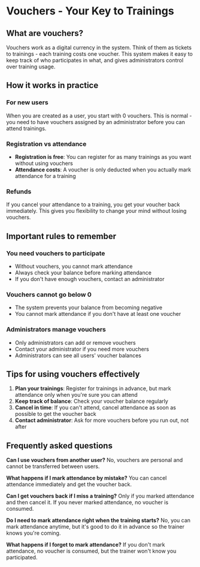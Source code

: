 # Vouchers - Your Key to Trainings

## What are vouchers?

Vouchers work as a digital currency in the system. Think of them as tickets to trainings - each training costs one voucher. This system makes it easy to keep track of who participates in what, and gives administrators control over training usage.

## How it works in practice

### For new users
When you are created as a user, you start with 0 vouchers. This is normal - you need to have vouchers assigned by an administrator before you can attend trainings.

### Registration vs attendance
- **Registration is free**: You can register for as many trainings as you want without using vouchers
- **Attendance costs**: A voucher is only deducted when you actually mark attendance for a training

### Refunds
If you cancel your attendance to a training, you get your voucher back immediately. This gives you flexibility to change your mind without losing vouchers.

## Important rules to remember

### You need vouchers to participate
- Without vouchers, you cannot mark attendance
- Always check your balance before marking attendance
- If you don't have enough vouchers, contact an administrator

### Vouchers cannot go below 0
- The system prevents your balance from becoming negative
- You cannot mark attendance if you don't have at least one voucher

### Administrators manage vouchers
- Only administrators can add or remove vouchers
- Contact your administrator if you need more vouchers
- Administrators can see all users' voucher balances

## Tips for using vouchers effectively

1. **Plan your trainings**: Register for trainings in advance, but mark attendance only when you're sure you can attend
2. **Keep track of balance**: Check your voucher balance regularly
3. **Cancel in time**: If you can't attend, cancel attendance as soon as possible to get the voucher back
4. **Contact administrator**: Ask for more vouchers before you run out, not after

## Frequently asked questions

**Can I use vouchers from another user?**
No, vouchers are personal and cannot be transferred between users.

**What happens if I mark attendance by mistake?**
You can cancel attendance immediately and get the voucher back.

**Can I get vouchers back if I miss a training?**
Only if you marked attendance and then cancel it. If you never marked attendance, no voucher is consumed.

**Do I need to mark attendance right when the training starts?**
No, you can mark attendance anytime, but it's good to do it in advance so the trainer knows you're coming.

**What happens if I forget to mark attendance?**
If you don't mark attendance, no voucher is consumed, but the trainer won't know you participated.
